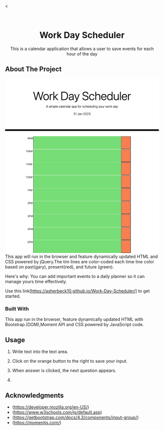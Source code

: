 <
<!-- PROJECT LOGO -->
<br />


  <h1 align="center"> Work Day Scheduler</h1>

  <p align="center">
    This is a calendar application that allows a user to save events for each hour of the day 
    <br />
   

<!-- ABOUT THE PROJECT -->
## About The Project

![Product start screen](./images/work-day-scheduler_.png)
This app will run in the browser and feature dynamically updated HTML and CSS powered by jQuery.The tim lines are color-coded each time line color based on past(gary), present(red), and future (green).


Here's why:
You can add important events to a daily planner so it  can manage yours time effectively.
 
Use this link[https://asherbeck10.github.io/Work-Day-Scheduler/] to get started.




### Built With
This app  run in the browser, feature dynamically updated HTML with Bootstrap.(DOM),Moment API and CSS powered by JavaScript code.


<!-- USAGE  -->
## Usage
1. Write text into the text area.

2. Click on the orange button to the right to save your input.
3. When answer is clicked, the next question appears.
4. 




<!-- ACKNOWLEDGMENTS -->
## Acknowledgments

* (https://developer.mozilla.org/en-US/)
* (https://www.w3schools.com/js/default.asp)
* (https://getbootstrap.com/docs/4.3/components/input-group/)
* (https://momentjs.com/)


